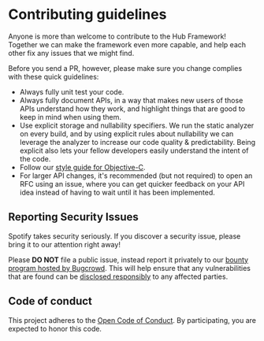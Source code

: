 # Contributing guidelines
Anyone is more than welcome to contribute to the Hub Framework! Together we can make the framework even more capable, and help each other fix any issues that we might find.

Before you send a PR, however, please make sure you change complies with these quick guidelines:

- Always fully unit test your code.
- Always fully document APIs, in a way that makes new users of those APIs understand how they work, and highlight things that are good to keep in mind when using them.
- Use explicit storage and nullability specifiers. We run the static analyzer on every build, and by using explicit rules about nullability we can leverage the analyzer to increase our code quality & predictability. Being explicit also lets your fellow developers easily understand the intent of the code.
- Follow our [style guide for Objective-C](https://github.com/spotify/ios-style).
- For larger API changes, it's recommended (but not required) to open an RFC using an issue, where you can get quicker feedback on your API idea instead of having to wait until it has been implemented.

## Reporting Security Issues
Spotify takes security seriously. If you discover a security issue, please bring it to our attention right away!

Please **DO NOT** file a public issue, instead report it privately to our [bounty program hosted by Bugcrowd](https://bugcrowd.com/spotify). This will help ensure that any vulnerabilities that are found can be [disclosed responsibly](http://en.wikipedia.org/wiki/Responsible_disclosure) to any affected parties.

## Code of conduct
This project adheres to the [Open Code of Conduct][code-of-conduct]. By participating, you are expected to honor this code.

[code-of-conduct]: https://github.com/spotify/code-of-conduct/blob/master/code-of-conduct.md
